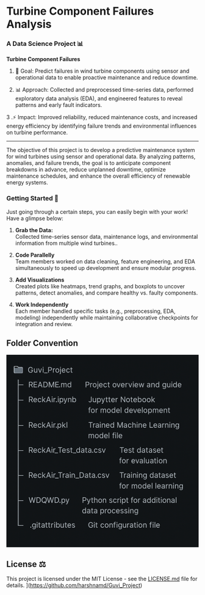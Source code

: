 # Turbine Component Failures Analysis   

### A Data Science Project 📊  


**Turbine Component Failures**   
  
1. 🔧 Goal: Predict failures in wind turbine components using sensor and operational data to enable proactive maintenance and reduce downtime.  
  
2. 📊 Approach: Collected and preprocessed time-series data, performed exploratory data analysis (EDA), and engineered features to reveal patterns and early fault indicators.  
  
3 .⚡ Impact: Improved reliability, reduced maintenance costs, and increased energy efficiency by identifying failure trends and environmental influences on turbine performance.  

---

The objective of this project is to develop a predictive maintenance system for wind turbines using sensor and operational data. By analyzing patterns, anomalies, and failure trends, the goal is to anticipate component breakdowns in advance, reduce unplanned downtime, optimize maintenance schedules, and enhance the overall efficiency of renewable energy systems.  

### Getting Started 🐢

 Just going through a certain steps, you can easily begin with your work!  
 Have a glimpse below:  

 1. **Grab the Data:**  
 Collected time-series sensor data, maintenance logs, and environmental information from multiple wind turbines..  
 

 2. **Code Parallelly**  
 Team members worked on data cleaning, feature engineering, and EDA simultaneously to speed up development and ensure modular progress.  

 3. **Add Visualizations**  
Created plots like heatmaps, trend graphs, and boxplots to uncover patterns, detect anomalies, and compare healthy vs. faulty components.  

 4. **Work Independently**  
 Each member handled specific tasks (e.g., preprocessing, EDA, modeling) independently while maintaining collaborative checkpoints for integration and review.  
 
 ## Folder Convention 

 ![Turbine Component Failures Header](https://github.com/harshnamd/Guvi_Project/blob/main/BCO.24b60945-dbd4-45ad-a231-0e2b9eb90480.png?raw=true)



  
 ## License ⚖️
 This project is licensed under the MIT License - see the [LICENSE.md](./LICENSE.md) file for details.
 ](https://github.com/harshnamd/Guvi_Project)
